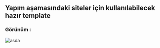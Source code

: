 ## Yapım aşamasındaki siteler için kullanılabilecek hazır template

### Görünüm :


![asda](https://i.imgur.com/i4S9xwZ.jpg)

